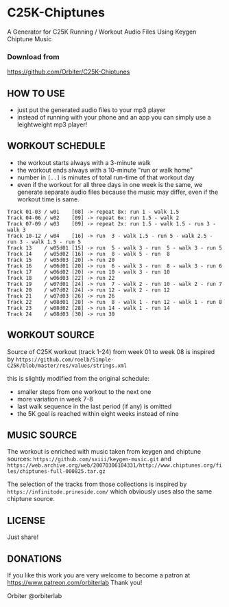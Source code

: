 # C25K-Chiptunes
A Generator for C25K Running / Workout Audio Files Using Keygen Chiptune Music

### Download from
https://github.com/Orbiter/C25K-Chiptunes

## HOW TO USE

- just put the generated audio files to your mp3 player
- instead of running with your phone and an app you can simply use a leightweight mp3 player!

## WORKOUT SCHEDULE

- the workout starts always with a 3-minute walk
- the workout ends always with a 10-minute "run or walk home"
- number in `[..]` is minutes of total run-time of that workout day
- even if the workout for all three days in one week is the same, we generate
  separate audio files because the music may differ, even if the workout time is same.

```
Track 01-03 / w01    [08] -> repeat 8x: run 1 - walk 1.5
Track 04-06 / w02    [09] -> repeat 6x: run 1.5 - walk 2
Track 07-09 / w03    [09] -> repeat 2x: run 1.5 - walk 1.5 - run 3 - walk 3
Track 10-12 / w04    [16] -> run  3 - walk 1.5 - run 5 - walk 2.5 - run 3 - walk 1.5 - run 5
Track 13    / w05d01 [15] -> run  5 - walk 3 - run  5 - walk 3 - run 5
Track 14    / w05d02 [16] -> run  8 - walk 5 - run  8
Track 15    / w05d03 [20] -> run 20
Track 16    / w06d01 [20] -> run  6 - walk 3 - run  8 - walk 3 - run 6
Track 17    / w06d02 [20] -> run 10 - walk 3 - run 10
Track 18    / w06d03 [22] -> run 22
Track 19    / w07d01 [24] -> run  7 - walk 2 - run 10 - walk 2 - run 7
Track 20    / w07d02 [24] -> run 12 - walk 2 - run 12
Track 21    / w07d03 [26] -> run 26
Track 22    / w08d01 [28] -> run  8 - walk 1 - run 12 - walk 1 - run 8
Track 23    / w08d02 [28] -> run 14 - walk 1 - run 14
Track 24    / w08d03 [30] -> run 30
```

## WORKOUT SOURCE

Source of C25K workout (track 1-24) from week 01 to week 08 is inspired by
`https://github.com/roelb/Simple-C25K/blob/master/res/values/strings.xml`

this is slightly modified from the original schedule:

- smaller steps from one workout to the next one
- more variation in week 7-8
- last walk sequence in the last period (if any) is omitted
- the 5K goal is reached within eight weeks instead of nine


## MUSIC SOURCE

The workout is enriched with music taken from keygen and chiptune sources:
`https://github.com/sxiii/keygen-music.git` and
`https://web.archive.org/web/20070306104331/http://www.chiptunes.org/files/chiptunes-full-000825.tar.gz`

The selection of the tracks from those collections is inspired by
`https://infinitode.prineside.com/`
which obviously uses also the same chiptune source.


## LICENSE

Just share!

## DONATIONS

If you like this work you are very welcome to become a patron at https://www.patreon.com/orbiterlab
Thank you!

Orbiter
@orbiterlab

